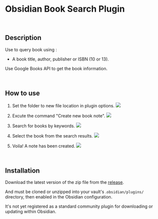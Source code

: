 # Obsidian Book Search Plugin

<br>

## Description

Use to query book using :

- A book title, author, publisher or ISBN (10 or 13).

Use Google Books API to get the book information.

<br>

## How to use

1. Set the folder to new file location in plugin options.
   ![](https://user-images.githubusercontent.com/3969643/161973189-e4a0b5aa-9e86-48b5-9bc9-42c3bbfc2589.png)

2. Excute the command "Create new book note".
   ![](https://user-images.githubusercontent.com/3969643/161973483-ab007598-e0b8-433f-9697-75ee0ef74195.png)

3. Search for books by keywords.
   ![](https://user-images.githubusercontent.com/3969643/161973979-51f642c9-626a-4015-a7e9-dfdbe6ec2cbc.png)

4. Select the book from the search results.
   ![](https://user-images.githubusercontent.com/3969643/161974310-13c3b39b-51dc-472f-b787-db64f74caf74.png)

5. Voila! A note has been created.
   ![](https://user-images.githubusercontent.com/3969643/161974593-1b7bfe69-cb9d-47d7-a43d-1d725295a122.png)

<br>

## Installation


Download the latest version of the zip file from the [release](https://github.com/anpigon/obsidian-book-search-plugin/releases).

And must be cloned or unzipped into your vault's .`obsidian/plugins/` directory, then enabled in the Obsidian configuration. 

It's not yet registered as a standard community plugin for downloading or updating within Obsidian.
